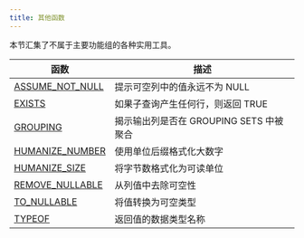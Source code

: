 ```yaml
---
title: 其他函数
---
```


本节汇集了不属于主要功能组的各种实用工具。

| 函数 | 描述 |
|----------|-------------|
| [ASSUME_NOT_NULL](assume-not-null.md) | 提示可空列中的值永远不为 NULL |
| [EXISTS](exists.md) | 如果子查询产生任何行，则返回 TRUE |
| [GROUPING](grouping.md) | 揭示输出列是否在 GROUPING SETS 中被聚合 |
| [HUMANIZE_NUMBER](humanize-number.md) | 使用单位后缀格式化大数字 |
| [HUMANIZE_SIZE](humanize-size.md) | 将字节数格式化为可读单位 |
| [REMOVE_NULLABLE](remove-nullable.md) | 从列值中去除可空性 |
| [TO_NULLABLE](to-nullable.md) | 将值转换为可空类型 |
| [TYPEOF](typeof.md) | 返回值的数据类型名称 |